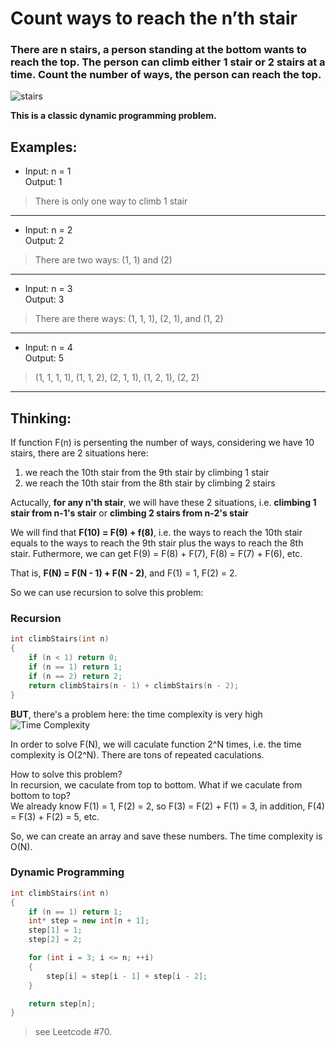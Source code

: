 # Count ways to reach the n’th stair
### There are n stairs, a person standing at the bottom wants to reach the top. The person can climb either 1 stair or 2 stairs at a time. Count the number of ways, the person can reach the top.

![stairs](https://media.geeksforgeeks.org/wp-content/uploads/nth-stair.png "Count ways to reach the n'th stair")

**This is a classic dynamic programming problem.**

## Examples: 
* Input: n = 1  
Output: 1
> There is only one way to climb 1 stair
---
* Input: n = 2  
Output: 2
> There are two ways: (1, 1) and (2)
---
* Input: n = 3  
Output: 3
> There are there ways: (1, 1, 1), (2, 1), and (1, 2)
---
* Input: n = 4  
Output: 5
> (1, 1, 1, 1), (1, 1, 2), (2, 1, 1), (1, 2, 1), (2, 2)
---

## Thinking:
If function F(n) is persenting the number of ways, considering we have 10 stairs, there are 2 situations here:
1. we reach the 10th stair from the 9th stair by climbing 1 stair
2. we reach the 10th stair from the 8th stair by climbing 2 stairs

Actucally, **for any n'th stair**, we will have these 2 situations, i.e. **climbing 1 stair from n-1's stair** or **climbing 2 stairs from n-2's stair**

We will find that **F(10) = F(9) + f(8)**, i.e. the ways to reach the 10th stair equals to the ways to reach the 9th stair plus the ways to reach the 8th stair. Futhermore, we can get F(9) = F(8) + F(7), F(8) = F(7) + F(6), etc.

That is, **F(N) = F(N - 1) + F(N - 2)**, and F(1) = 1, F(2) = 2.

So we can use recursion to solve this problem:
### **Recursion**
```cpp
int climbStairs(int n)
{
    if (n < 1) return 0;
    if (n == 1) return 1;
    if (n == 2) return 2;
    return climbStairs(n - 1) + climbStairs(n - 2);
}
```

**BUT**, there's a problem here: the time complexity is very high
![Time Complexity](https://upload.wikimedia.org/wikipedia/commons/5/5f/FibbonacciRecurisive.png)

In order to solve F(N), we will caculate function 2^N times, i.e. the time complexity is O(2^N). There are tons of repeated caculations.

How to solve this problem?  
In recursion, we caculate from top to bottom. What if we caculate from bottom to top?  
We already know F(1) = 1, F(2) = 2, so F(3) = F(2) + F(1) = 3, in addition, F(4) = F(3) + F(2) = 5, etc.

So, we can create an array and save these numbers. The time complexity is O(N).

### **Dynamic Programming**
```cpp
int climbStairs(int n)
{
    if (n == 1) return 1;
    int* step = new int[n + 1];
    step[1] = 1;
    step[2] = 2;

    for (int i = 3; i <= n; ++i)
    {
        step[i] = step[i - 1] + step[i - 2];
    }

    return step[n];
}
```

> see Leetcode #70.